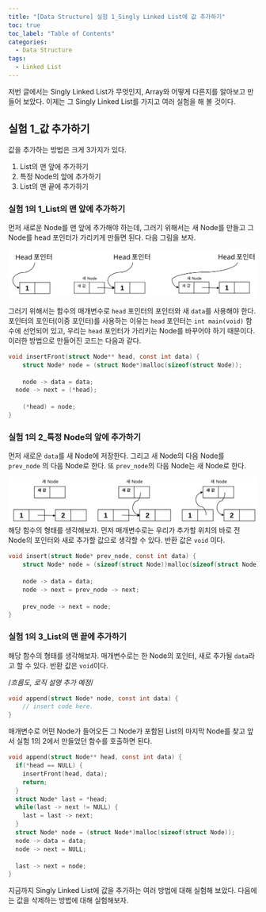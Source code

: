 ```yaml
---
title: "[Data Structure] 실험 1_Singly Linked List에 값 추가하기"
toc: true
toc_label: "Table of Contents"
categories:
  - Data Structure
tags:
  - Linked List
---
```


저번 글에서는 Singly Linked List가 무엇인지, Array와 어떻게 다른지를 알아보고 만들어 보았다. 이제는 그 Singly Linked List를 가지고 여러 실험을 해 볼 것이다.

## 실험 1_값 추가하기

값을 추가하는 방법은 크게 3가지가 있다.

1. List의 맨 앞에 추가하기
2. 특정 Node의 앞에 추가하기
3. List의 맨 끝에 추가하기

### 실험 1의 1_List의 맨 앞에 추가하기

먼저 새로운 Node를 맨 앞에 추가해야 하는데, 그러기 위해서는 새 Node를 만들고 그 Node를 head 포인터가 가리키게 만들면 된다. 다음 그림을 보자.

![singly-linked-list-insert-front](2020-04-16-singly-linked-list-experiment.assets/singly-linked-list-insert-front-7137680.svg)

그러기 위해서는 함수의 매개변수로 `head` 포인터의 포인터와 새 `data`를 사용해야 한다. 포인터의 포인터(이중 포인터)를 사용하는 이유는 `head` 포인터는 `int main(void)` 함수에 선언되어 있고, 우리는 `head` 포인터가 가리키는 Node를 바꾸어야 하기 때문이다. 이러한 방법으로 만들어진 코드는 다음과 같다.

```c
void insertFront(struct Node** head, const int data) {
	struct Node* node = (struct Node*)malloc(sizeof(struct Node));

	node -> data = data;
  node -> next = (*head);
  
	(*head) = node;
}
```

### 실험 1의 2_특정 Node의 앞에 추가하기

먼저 새로운 `data`를 새 Node에 저장한다. 그리고 새 Node의 다음 Node를 `prev_node` 의 다음 Node로 한다. 또 `prev_node`의 다음 Node는 새 Node로 한다.

![singly-linked-list-insert](2020-04-16-singly-linked-list-experiment.assets/singly-linked-list-insert-7138875.svg)
해당 함수의 형태를 생각해보자. 먼저 매개변수로는 우리가 추가할 위치의 바로 전 Node의 포인터와 새로 추가할 값으로 생각할 수 있다. 반환 값은 `void` 이다.

```c
void insert(struct Node* prev_node, const int data) {
	struct Node* node = (sizeof(struct Node))malloc(sizeof(struct Node));
  
	node -> data = data;
	node -> next = prev_node -> next;
  
	prev_node -> next = node;
}
```

### 실험 1의 3_List의 맨 끝에 추가하기

해당 함수의 형태를 생각해보자. 매개변수로는 한 Node의 포인터, 새로 추가될 `data`라고 할 수 있다. 반환 값은 `void`이다.

/*흐름도, 로직 설명 추가 예정*/

```c
void append(struct Node* node, const int data) {
	// insert code here.
}
```

매개변수로 어떤 Node가 들어오든 그 Node가 포함된 List의 마지막 Node를 찾고 앞서 실험 1의 2에서 만들었던 함수를 호출하면 된다.

```c
void append(struct Node** head, const int data) {
  if(*head == NULL) {
    insertFront(head, data);
    return;
  }
  struct Node* last = *head;
  while(last -> next != NULL) {
    last = last -> next;
  }
  struct Node* node = (struct Node*)malloc(sizeof(struct Node));
  node -> data = data;
  node -> next = NULL;

  last -> next = node;
}
```

지금까지 Singly Linked List에 값을 추가하는 여러 방법에 대해 실험해 보았다. 다음에는 값을 삭제하는 방법에 대해 실험해보자.
